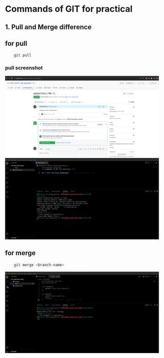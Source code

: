 <h1>Commands of GIT for practical </h1>

## 1. Pull and Merge difference
## for pull 

```bash
    git pull
```
### pull screenshot

<img src="images/pull_1.png" title="pull from github"/>
<br/>
<img src="images/pull_2.png" title="pull from github to local"/>


## for merge 
```bash
    git merge <branch-name>
```
<img src="images/git_merge.png" title="git merge from feature branch to master" />
